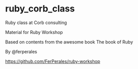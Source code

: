 ruby_corb_class
===============

Ruby class at Corb consulting

Material for Ruby Workshop

Based on contents from the awesome book The book of Ruby


By @ferperales

https://github.com/FerPerales/ruby-workshop
